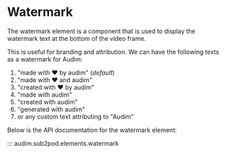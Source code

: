 # Watermark

The watermark element is a component that is used to display the watermark text at the bottom of the video frame.

This is useful for branding and attribution. We can have the following texts as a watermark for Audim:

1. "made with ❤️ by audim" (_default_)
2. "made with ❤️ and audim"
3. "created with ❤️ by audim"
4. "made with audim"
5. "created with audim"
6. "generated with audim"
7. or any custom text attributing to "Audim"


Below is the API documentation for the watermark element:

::: audim.sub2pod.elements.watermark